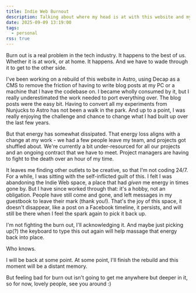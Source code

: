 ```yaml
---
title: Indie Web Burnout
description: Talking about where my head is at with this website and my energy.
date: 2025-09-09 13:19:00
tags:
  - personal
rss: true
---
```


Burn out is a real problem in the tech industry. It happens to the best of us. Whether it is at work, or at home. It happens. And we have to wade through it to get to the other side.

I've been working on a rebuild of this website in Astro, using Decap as a CMS to remove the friction of having to write blog posts at my PC or a machine that I have the codebase on. I became wholly consumed by it, but I really underestimated the work needed to port everything over. The blog posts were the easy bit. Having to convert all my experiments from Nunjucks to Astro has not been a walk in the park. And up to a point, I was really enjoying the challenge and chance to change what I had built up over the last few years.

But that energy has somewhat dissipated. That energy loss aligns with a change at my work - we had a few people leave my team, and projects got shuffled about. We're currently a bit under-resourced for all our projects and an ongoing contract that we have to meet. Project managers are having to fight to the death over an hour of my time.

It leaves me finding other outlets to be creative, so that I'm not coding 24/7. For a while, I was sitting with the self-inflicted guilt of this. I felt I was abandoning the Indie Web space, a place that had _given_ me energy in times gone by. But I have since worked through that: it's a hobby, not an obligation. People have still come and gone, and left messages in my guestbook to leave their mark (thank you!). That's the joy of this space, it doesn't disappear, like a post on a Facebook timeline, it persists, and will still be there when I feel the spark again to pick it back up.

I'm not fighting the burn out, I'll acknowledging it. And maybe just picking up(?) the keyboard to type this out again will help massage that energy back into place.

Who knows.

I will be back at some point. At some point, I'll finish the rebuild and this moment will be a distant memory.

But feeling bad for burn out isn't going to get me anywhere but deeper in it, so for now, lovely people, see you around :)
